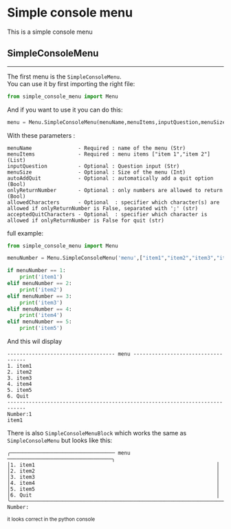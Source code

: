 # Simple console menu

This is a simple console menu

## SimpleConsoleMenu
---
The first menu is the `SimpleConsoleMenu`. <br>
You can use it by first importing the right file: 
```python
from simple_console_menu import Menu
```

And if you want to use it you can do this:
```python
menu = Menu.SimpleConsoleMenu(menuName,menuItems,inputQuestion,menuSize,autoAddQuit,onlyReturnNumber, allowedCharacters, acceptedQuitCharacters)
```

With these parameters :

    menuName               - Required : name of the menu (Str)
    menuItems              - Required : menu items ["item 1","item 2"] (List)
    inputQuestion          - Optional : Question input (Str)
    menuSize               - Optional : Size of the menu (Int)
    autoAddQuit            - Optional : automatically add a quit option (Bool)
    onlyReturnNumber       - Optional : only numbers are allowed to return (Bool)
    allowedCharacters      - Optional  : specifier which character(s) are allowed if onlyReturnNumber is False, separated with ';' (str)
    acceptedQuitCharacters - Optional  : specifier which character is allowed if onlyReturnNumber is False for quit (str)

full example:
```python
from simple_console_menu import Menu

menuNumber = Menu.SimpleConsoleMenu('menu',["item1","item2","item3","item4","item5"],"Number:",76,True)

if menuNumber == 1:
    print('item1')
elif menuNumber == 2:
    print('item2')
elif menuNumber == 3:
    print('item3')
elif menuNumber == 4:
    print('item4')
elif menuNumber == 5:
    print('item5')
```

And this wil display

```
----------------------------------- menu -----------------------------------
1. item1
2. item2
3. item3
4. item4
5. item5
6. Quit
----------------------------------------------------------------------------
Number:1
item1
```

There is also `SimpleConsoleMenuBlock` which works the same as `SimpleConsoleMenu` but looks like this:

```
╭────────────────────────────────── menu ──────────────────────────────────╮
│1. item1                                                           │
│2. item2                                                           │
│3. item3                                                           │
│4. item4                                                           │
│5. item5                                                           │
│6. Quit                                                            │
╰──────────────────────────────────────────────────────────────────────────╯
Number:
```
<sub>it looks correct in the python console</sub>